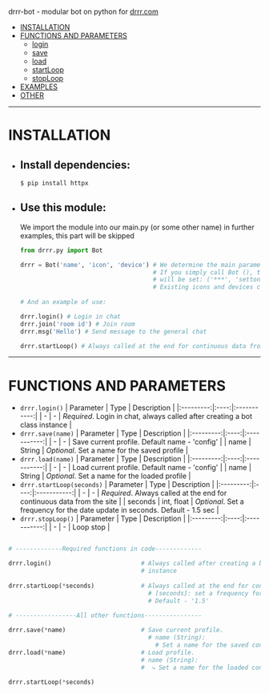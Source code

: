 
drrr-bot - modular bot on python for [drrr.com](https://drrr.com)

- [INSTALLATION](#installation)
- [FUNCTIONS AND PARAMETERS](#functions-and-parameters)
    - [login](#login)
    - [save](#savename)
    - [load](#load)
    - [startLoop](#startLoop)
    - [stopLoop](#stopLoop)
- [EXAMPLES](#examples)
- [OTHER](#other)

***

# INSTALLATION

- ## Install dependencies:
    ```
    $ pip install httpx
    ```
    
- ## Use this module:
    We import the module into our main.py (or some other name) in further examples, this part will be skipped
    ```python
    from drrr.py import Bot
    
    drrr = Bot('name', 'icon', 'device') # We determine the main parameters of the bot.
                                         # If you simply call Bot (), the default parameters
                                         # will be set: ('***', 'setton', 'Bot')
                                         # Existing icons and devices can be viewed in "other"
                                         
    # And an example of use:
    
    drrr.login() # Login in chat
    drrr.join('room id') # Join room
    drrr.msg('Hello') # Send message to the general chat
    
    drrr.startLoop() # Always called at the end for continuous data from the site
    ```
    
***

# FUNCTIONS AND PARAMETERS


- `drrr.login()`
    | Parameter | Type | Description |
    |:---------:|:----:|:-----------:|
    | - | - | _Required_. Login in chat, always called after creating a bot class instance |
- `drrr.save(name)`
    | Parameter | Type | Description |
    |:---------:|:----:|:-----------:|
    | - | - | Save current profile. Default name - 'config' |
    | name | String | _Optional_. Set a name for the saved profile |
- `drrr.load(name)`
    | Parameter | Type | Description |
    |:---------:|:----:|:-----------:|
    | - | - | Load current profile. Default name - 'config' |
    | name | String | _Optional_. Set a name for the loaded profile |
- `drrr.startLoop(seconds)`
    | Parameter | Type | Description |
    |:---------:|:----:|:-----------:|
    | - | - | _Required_. Always called at the end for continuous data from the site |
    | seconds | int, float | _Optional_. Set a frequency for the date update in seconds. Default - 1.5 sec |
- `drrr.stopLoop()`
    | Parameter | Type | Description |
    |:---------:|:----:|:-----------:|
    | - | - | Loop stop |

```python

# -------------Required functions in code-------------

drrr.login()                         # Always called after creating a bot class 
                                     # instance
                                  
drrr.startLoop(*seconds)             # Always called at the end for continuous data from the site
                                       # [seconds]: set a frequency for the date update in seconds.
                                       # Default - '1.5'

# -----------------All other functions----------------
                                    
drrr.save(*name)                     # Save current profile.
                                       # name (String): 
                                         # Set a name for the saved config. Default - 'config'
drrr.load(*name)                     # Load profile.
                                     # name (String):
                                     #  ⤷ Set a name for the loaded config. Default - 'config'

drrr.startLoop(*seconds)
```
